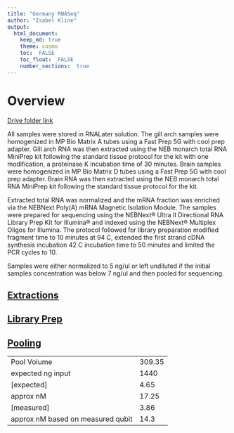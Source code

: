 ```yaml
---
title: "Germany RNASeq"
author: "Isabel Kline"
output:  
  html_document:
    keep_md: true
    theme: cosmo
    toc:  FALSE
    toc_float:  FALSE
    number_sections:  true
---
```




# Overview

[Drive folder link](https://drive.google.com/drive/u/0/folders/1Hol6ktlDViiKfrVa1tLDwSl3-bCFDLBG)

All samples were stored in RNALater solution. The gill arch samples were homogenized in MP Bio Matrix A tubes using a Fast Prep 5G with cool prep adapter. Gill arch RNA was then extracted using the NEB monarch total RNA MiniPrep kit following the standard tissue protocol for the kit with one modification, a proteinase K incubation time of 30 minutes. Brain samples were homogenized in MP Bio Matrix D tubes using a Fast Prep 5G with cool prep adapter. Brain RNA was then extracted using the NEB monarch total RNA MiniPrep kit following the standard tissue protocol for the kit.

Extracted total RNA was normalized and the mRNA fraction was enriched via the NEBNext Poly(A) mRNA Magnetic Isolation Module. The samples were prepared for sequencing using the NEBNext® Ultra II Directional RNA Library Prep Kit for Illumina® and indexed using the NEBNext® Multiplex Oligos for Illumina. The protocol followed for library preparation modified fragment time to 10 minutes at 94 C, extended the first strand cDNA synthesis incubation 42 C incubation time to 50 minutes and limited the PCR cycles to 10. 

Samples were either normalized to 5 ng/ul or left undiluted if the initial samples concentration was below 7 ng/ul and then pooled for sequencing.

## [Extractions](https://isabel-kline.github.io/Kelley_Lab_Notebook/Germany_RNASeq_Extractions.html)

## [Library Prep](https://isabel-kline.github.io/Kelley_Lab_Notebook/Germany_RNASeq_Libraries.html#1_Summary)

## [Pooling](https://isabel-kline.github.io/Kelley_Lab_Notebook/Germany_RNASeq_Pooling.html#1_Summary)

|                                   |        |
|-----------------------------------|--------|
| Pool Volume                       | 309.35 |
| expected ng input                 | 1440   |
| [expected]                        | 4.65   |
| approx nM                         | 17.25  |
| [measured]                        | 3.86   |
| approx nM based on measured qubit | 14.3   |
